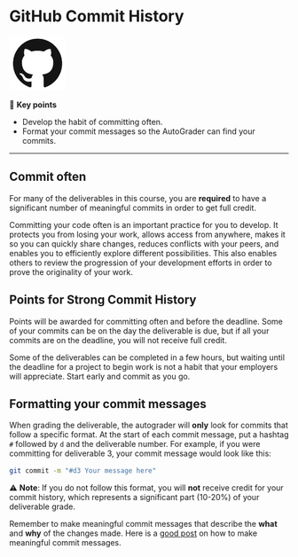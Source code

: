 # GitHub Commit History

![GitHub logo](gitHubLogo.png)

🔑 **Key points**

- Develop the habit of committing often.
- Format your commit messages so the AutoGrader can find your commits.

---

## Commit often

For many of the deliverables in this course, you are **required** to have a significant number of meaningful commits in order to get full credit.

Committing your code often is an important practice for you to develop. It protects you from losing your work, allows access from anywhere, makes it so you can quickly share changes, reduces conflicts with your peers, and enables you to efficiently explore different possibilities. This also enables others to review the progression of your development efforts in order to prove the originality of your work.

## Points for Strong Commit History

Points will be awarded for committing often and before the deadline. Some of your commits can be on the day the deliverable is due, but if all your commits are on the deadline, you will not receive full credit.

Some of the deliverables can be completed in a few hours, but waiting until the deadline for a project to begin work is not a habit that your employers will appreciate. Start early and commit as you go.

## Formatting your commit messages

When grading the deliverable, the autograder will **only** look for commits that follow a specific format. At the start of each commit message, put a hashtag `#` followed by `d` and the deliverable number. For example, if you were committing for deliverable 3, your commit message would look like this:

```bash
git commit -m "#d3 Your message here"
```

⚠️ **Note**: If you do not follow this format, you will **not** receive credit for your commit history, which represents a significant part (10-20%) of your deliverable grade.

Remember to make meaningful commit messages that describe the **what** and **why** of the changes made. Here is a [good post](https://www.freecodecamp.org/news/how-to-write-better-git-commit-messages/) on how to make meaningful commit messages.
